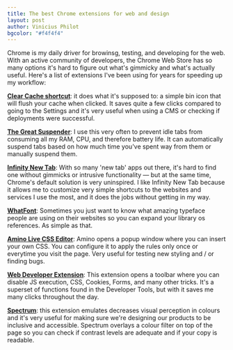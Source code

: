 ```yaml
--- 
title: The best Chrome extensions for web and design
layout: post
author: Vinicius Philot
bgcolor: "#f4f4f4"
---
```


Chrome is my daily driver for browinsg, testing, and developing for the web. With an active community of developers, the Chrome Web Store has so many options it's hard to figure out what's gimmicky and what's actually useful. Here's a list of extensions I've been using for years for speeding up my workflow:


 [**Clear Cache shortcut**](https://chrome.google.com/webstore/detail/clear-cache-shortcut/jnajhcakejgchhbjlchkfmdidgjefleg?authuser=0): it does what it's supposed to: a simple bin icon that will flush your cache when clicked. It saves quite a few clicks compared to going to the Settings and it's very useful when using a CMS or checking if deployments were successful.

 [**The Great Suspender**](https://chrome.google.com/webstore/detail/the-great-suspender/klbibkeccnjlkjkiokjodocebajanakg?authuser=0): I use this very often to prevent idle tabs from consuming all my RAM, CPU, and therefore battery life. It can automatically suspend tabs based on how much time you've spent way from them or manually suspend them.

[**Infinity New Tab**](https://chrome.google.com/webstore/detail/infinity-new-tab-producti/dbfmnekepjoapopniengjbcpnbljalfg?authuser=0): With so many 'new tab' apps out there, it's hard to find one without gimmicks or intrusive functionality &mdash; but at the same time, Chrome's default solution is very uninspired. I like Infinity New Tab because it allows me to customize very simple shortcuts to the websites and services I use the most, and it does the jobs without getting in my way.

 [**WhatFont**](https://chrome.google.com/webstore/detail/whatfont/jabopobgcpjmedljpbcaablpmlmfcogm?authuser=0): Sometimes you just want to know what amazing typeface people are using on their websites so you can expand your library os references. As simple as that.

 [**Amino Live CSS Editor**](https://chrome.google.com/webstore/detail/amino-live-css-editor/pbcpfbcibpcbfbmddogfhcijfpboeaaf?authuser=0): Amino opens a popup window where you can insert your own CSS. You can configure it to apply the rules only once or everytime you visit the page. Very useful for testing new styling and / or finding bugs.

 [**Web Developer Extension**](https://chrome.google.com/webstore/detail/web-developer/bfbameneiokkgbdmiekhjnmfkcnldhhm?authuser=0): This extension opens a toolbar where you can disable JS execution, CSS, Cookies, Forms, and many other tricks. It's a superset of functions found in the Developer Tools, but with it saves me many clicks throughout the day.

 [**Spectrum**](https://chrome.google.com/webstore/detail/spectrum/ofclemegkcmilinpcimpjkfhjfgmhieb?hl=en&authuser=0): this extension emulates decreases visual perception in colours and it's very useful for making sure we're designing our products to be inclusive and accessible. Spectrum overlays a colour filter on top of the page so you can check if contrast levels are adequate and if your copy is readable.

